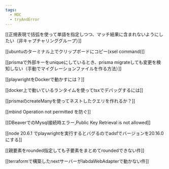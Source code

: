 ```yaml
---
tags:
  - MOC
  - tryAndError
---
```

[[正規表現で括弧を使って単語を指定しつつ、マッチ結果に含まれないようにしたい（非キャプチャリンググループ）]]

[[ubuntuのターミナル上でクリップボードにコピー(xsel command)]]

[[prismaで外部キーをuniqueにしているとき、prisma migrateしても変更を検知しない（手動でマイグレーションファイルを作る方法）]]

[[playwrightをDockerで動かすには？]]

[[docker上で動いているランタイムを使ってtsxでデバッグするには]]

[[prismaのcreateManyを使ってネストしたクエリを作れるか？]]

[[mbind Operation not permitted を防ぐ]]

[[DBeaverでのMysql接続時エラー,Public Key Retrieval is not allowed]]

[[node 20.6.1 でplaywrightを実行するとバグるのでadsfでバージョンを20.16.0 にする]]

[[親要素をrounded指定しても子要素をまとめてroundedできない件]]

[[terraformで構築したnextサーバーがlabdaWebAdapterで動かない件]]